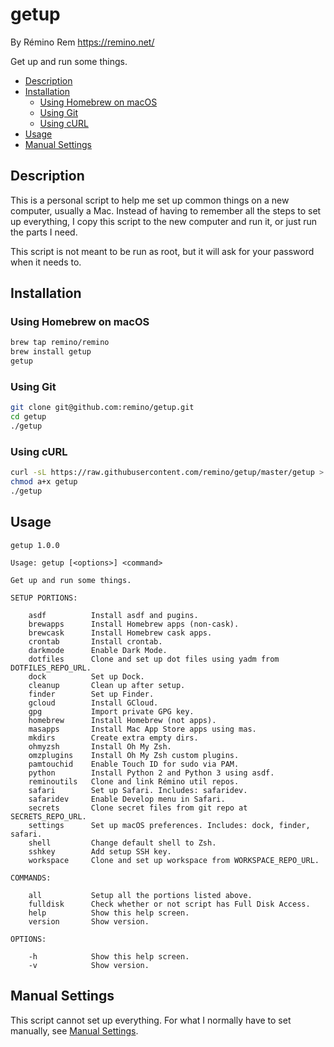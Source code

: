 getup
=====

By Rémino Rem <https://remino.net/>

Get up and run some things.

- [Description](#description)
- [Installation](#installation)
	- [Using Homebrew on macOS](#using-homebrew-on-macos)
	- [Using Git](#using-git)
	- [Using cURL](#using-curl)
- [Usage](#usage)
- [Manual Settings](#manual-settings)

## Description

This is a personal script to help me set up common things on a new computer,
usually a Mac. Instead of having to remember all the steps to set up everything,
I copy this script to the new computer and run it, or just run the parts I need.

This script is not meant to be run as root, but it will ask for your password
when it needs to.

## Installation

### Using Homebrew on macOS

```sh
brew tap remino/remino
brew install getup
getup
```

### Using Git

```sh
git clone git@github.com:remino/getup.git
cd getup
./getup
```

### Using cURL

```sh
curl -sL https://raw.githubusercontent.com/remino/getup/master/getup > getup
chmod a+x getup
./getup
```

## Usage

```
getup 1.0.0

Usage: getup [<options>] <command>

Get up and run some things.

SETUP PORTIONS:

	asdf          Install asdf and pugins.
	brewapps      Install Homebrew apps (non-cask).
	brewcask      Install Homebrew cask apps.
	crontab       Install crontab.
	darkmode      Enable Dark Mode.
	dotfiles      Clone and set up dot files using yadm from DOTFILES_REPO_URL.
	dock          Set up Dock.
	cleanup       Clean up after setup.
	finder        Set up Finder.
	gcloud        Install GCloud.
	gpg           Import private GPG key.
	homebrew      Install Homebrew (not apps).
	masapps       Install Mac App Store apps using mas.
	mkdirs        Create extra empty dirs.
	ohmyzsh       Install Oh My Zsh.
	omzplugins    Install Oh My Zsh custom plugins.
	pamtouchid    Enable Touch ID for sudo via PAM.
	python        Install Python 2 and Python 3 using asdf.
	reminoutils   Clone and link Rémino util repos.
	safari        Set up Safari. Includes: safaridev.
	safaridev     Enable Develop menu in Safari.
	secrets       Clone secret files from git repo at SECRETS_REPO_URL.
	settings      Set up macOS preferences. Includes: dock, finder, safari.
	shell         Change default shell to Zsh.
	sshkey        Add setup SSH key.
	workspace     Clone and set up workspace from WORKSPACE_REPO_URL.

COMMANDS:

	all           Setup all the portions listed above.
	fulldisk      Check whether or not script has Full Disk Access.
	help          Show this help screen.
	version       Show version.

OPTIONS:

	-h            Show this help screen.
	-v            Show version.

```

## Manual Settings

This script cannot set up everything. For what I normally have to set manually,
see [Manual Settings](settings.md).
